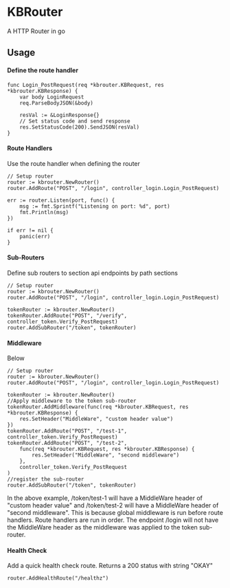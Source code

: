 # KBRouter

A HTTP Router in go

## Usage
#### Define the route handler
```golang
func Login_PostRequest(req *kbrouter.KBRequest, res *kbrouter.KBResponse) {
    var body LoginRequest
	req.ParseBodyJSON(&body)

	resVal := &LoginResponse{}
    // Set status code and send response
	res.SetStatusCode(200).SendJSON(resVal)
}
```

#### Route Handlers
Use the route handler when defining the router
```golang
// Setup router
router := kbrouter.NewRouter()
router.AddRoute("POST", "/login", controller_login.Login_PostRequest)

err := router.Listen(port, func() {
    msg := fmt.Sprintf("Listening on port: %d", port)
    fmt.Println(msg)
})

if err != nil {
    panic(err)
}
```

#### Sub-Routers
Define sub routers to section api endpoints by path sections
```golang
// Setup router
router := kbrouter.NewRouter()
router.AddRoute("POST", "/login", controller_login.Login_PostRequest)

tokenRouter := kbrouter.NewRouter()
tokenRouter.AddRoute("POST", "/verify", controller_token.Verify_PostRequest)
router.AddSubRouter("/token", tokenRouter)
```

#### Middleware
Below 
```golang
// Setup router
router := kbrouter.NewRouter()
router.AddRoute("POST", "/login", controller_login.Login_PostRequest)

tokenRouter := kbrouter.NewRouter()
//Apply middleware to the token sub-router
tokenRouter.AddMiddleware(func(req *kbrouter.KBRequest, res *kbrouter.KBResponse) {
    res.SetHeader("MiddleWare", "custom header value")
})
tokenRouter.AddRoute("POST", "/test-1", controller_token.Verify_PostRequest)
tokenRouter.AddRoute("POST", "/test-2",
    func(req *kbrouter.KBRequest, res *kbrouter.KBResponse) {
        res.SetHeader("MiddleWare", "second middleware")
    },
    controller_token.Verify_PostRequest
)
//register the sub-router
router.AddSubRouter("/token", tokenRouter)
```
In the above example, /token/test-1 will have a MiddleWare header of "custom header value" and /token/test-2 will have a MiddleWare header of "second middleware". This is because global middleware is run before route handlers. Route handlers are run in order. The endpoint /login will not have the MiddleWare header as the middleware was applied to the token sub-router.


#### Health Check
Add a quick health check route. Returns a 200 status with string "OKAY"
```golang
router.AddHealthRoute("/healthz")
```